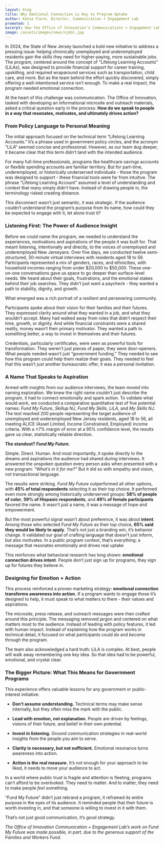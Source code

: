 ```yaml
---
layout: blog
title: Why Emotional Connection is Key to Program Uptake
author: Katie Fiore, Director, Communication + Engagement Lab
promoted: 1
excerpt: How the Office of Innovation’s Communications + Engagement Lab transformed the communication of an upskilling program into a promise for a better future.
image: /assets/images/news/njdol.jpg
---
```

In 2024, the State of New Jersey launched a bold new initiative to address a pressing issue: helping chronically unemployed and underemployed residents gain the skills they need for higher-paying, more sustainable jobs. The program, centered around the concept of "Lifelong Learning Accounts" (LiLAs), was designed to provide financial support for career training, upskilling, and required wraparound services such as transportation, child care, and more. But as the team behind the effort quickly discovered, simply offering a well-intentioned service isn’t enough. To make a real impact, the program needed emotional connection.

At the heart of this challenge was communication. The Office of Innovation, tasked with developing an informational microsite and outreach materials, asked a critical question early in the process: **How do we speak to people in a way that resonates, motivates, and ultimately drives action?**

### **From Policy Language to Personal Meaning**

The initial approach focused on the technical term “Lifelong Learning Accounts.” It’s a phrase used in government policy circles, and the acronym “LiLA” seemed concise and professional. However, as our team dug deeper, it became clear that this term didn’t land with the intended audience.

For many full-time professionals, programs like healthcare savings accounts or flexible spending accounts are familiar territory. But for part-time, underemployed, or historically underserved individuals \- those the program was designed to support \- these financial tools were far from intuitive. The phrase “Lifelong Learning Account” assumed a level of understanding and context that many simply didn’t have. Instead of drawing people in, the terminology risked creating distance.

This disconnect wasn’t just semantic, it was strategic. If the audience couldn’t understand the program’s purpose from its name, how could they be expected to engage with it, let alone trust it?

### **Listening First: The Power of Audience Insight**

Before we could name the program, we needed to understand the experiences, motivations and aspirations of the people it was built for. That meant listening, intentionally and directly, to the voices of unemployed and underemployed New Jerseyans. Over five days, we conducted twelve semi-structured, 30-minute virtual interviews with residents aged 18 to 56\. Participants represented a mix of genders, races, and ethnicities, with household incomes ranging from under $20,000 to $50,000. These one-on-one conversations gave us space to go deeper than surface-level needs. We heard about their goals, frustrations, and the emotional stakes behind their job searches. They didn’t just want a paycheck \- they wanted a path to stability, dignity, and growth.

What emerged was a rich portrait of a resilient and persevering community.

Participants spoke about their vision for their families and their futures. They expressed clarity around what they wanted in a job, and what they wouldn’t accept. Many had walked away from roles that didn’t respect their time, growth, or dignity. And while financial constraints were a shared reality, money wasn’t their primary motivator. They wanted a path to something better, a way to invest in themselves and their futures.

Credentials, particularly certificates, were seen as powerful tools for transformation. They weren’t just pieces of paper, they were door-openers. What people needed wasn’t just “government funding.” They needed to see how this program could help them realize their goals. They needed to feel that this wasn’t just another bureaucratic offer, it was a personal invitation.

### **A Name That Speaks to Aspiration**

Armed with insights from our audience interviews, the team moved into naming exploration. We knew the right name couldn’t just describe the program, it had to connect emotionally and spark action. To validate what would work, we conducted a comparative quantitative test of five potential names: *Fund My Future*, *Skillup NJ*, *Fund My Skills*, *LiLA*, and *My Skills NJ*. The test reached 200 people representing the target audience of unemployed and underemployed New Jersey residents, aged 18 to 56, all meeting ALICE (Asset Limited, Income Constrained, Employed) income criteria. With a ±7% margin of error at a 95% confidence level, the results gave us clear, statistically reliable direction.

**The standout? *Fund My Future.***

Simple. Direct. Human. And most importantly, it spoke directly to the dreams and aspirations the audience had shared during interviews. It answered the unspoken question every person asks when presented with a new program: *“What’s in it for me?”* But it did so with empathy and vision, not transactional language.

The results were striking. *Fund My Future* outperformed all other options, with **45% of total respondents** selecting it as their top choice. It performed even more strongly among historically underserved groups: **58% of people of color**, **59% of Hispanic respondents**, and **49% of female participants** favored the name. It wasn’t just a name, it was a message of hope and empowerment.

But the most powerful signal wasn’t about preference, it was about **intent**. Among those who selected *Fund My Future* as their top choice, **65% said they would be likely to apply**. That’s not just a branding win, it’s behavior change. It validated our goal of crafting language that doesn’t just inform, but also motivates. In a public program context, that’s everything: a message that resonates emotionally and drives real uptake

This reinforces what behavioral research has long shown: **emotional connection drives intent**. People don’t just sign up for programs, they sign up for futures they believe in.

### **Designing for Emotion \+ Action** 

This process reinforced a proven marketing strategy: **emotional connection transforms awareness into action.** If a program wants to engage those it’s designed to help, it must speak to what matters to them \- their values and aspirations.

The microsite, press release, and outreach messages were then crafted around this principle. The messaging removed jargon and centered on what matters most to the audience. Instead of leading with policy features, it led with human impact. Instead of explaining how the program works in technical detail, it focused on what participants could *do* and *become* through the program. 

The team also acknowledged a hard truth: LiLA is complex. At best, people will walk away remembering one key idea. So that idea had to be powerful, emotional, and crystal clear.

### **The Bigger Picture: What This Means for Government Programs**

This experience offers valuable lessons for any government or public-interest initiative:

* **Don’t assume understanding.** Technical terms may make sense internally, but they often miss the mark with the public.

* **Lead with emotion, not explanation.** People are driven by feelings, visions of their future, and belief in their own potential.

* **Invest in listening.** Ground communication strategies in real-world insights from the people you aim to serve.

* **Clarity is necessary, but not sufficient.** Emotional resonance turns awareness into action.

* **Action is the real measure.** It’s not enough for your approach to be liked, it needs to move your audience to act.

In a world where public trust is fragile and attention is fleeting, programs can’t afford to be overlooked. They need to matter. And to matter, they need to make people *feel* something.

“Fund My Future” didn’t just rebrand a program, it reframed its entire purpose in the eyes of its audience. It reminded people that their future is worth investing in, and that someone is willing to invest in it with them.

That’s not just good communication, it’s good strategy.

*The Office of Innovation Communication \+ Engagement Lab’s work on Fund My Future was made possible, in part, due to the generous support of the Families and Workers Fund.* 
